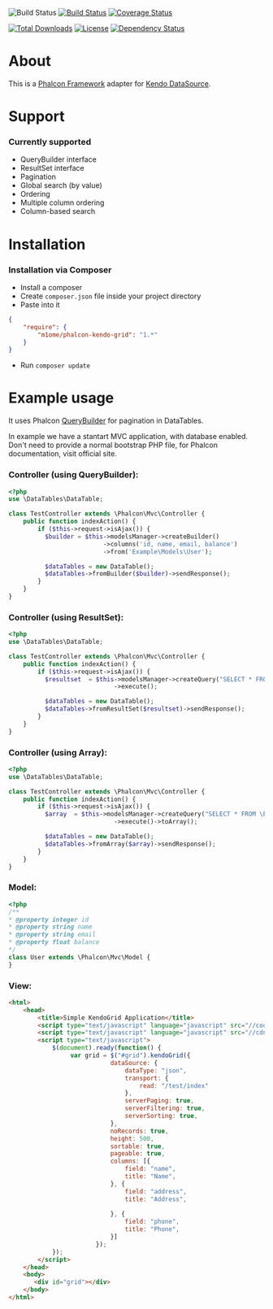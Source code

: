 
![Build Status](https://img.shields.io/badge/branch-master-blue.svg) [![Build Status](https://travis-ci.org/m1ome/phalcon-datatables.svg?branch=master)](https://travis-ci.org/m1ome/phalcon-datatables) [![Coverage Status](https://coveralls.io/repos/m1ome/phalcon-datatables/badge.svg)](https://coveralls.io/r/m1ome/phalcon-datatables)

[![Total Downloads](https://poser.pugx.org/m1ome/phalcon-datatables/downloads.svg)](https://packagist.org/packages/m1ome/phalcon-datatables)  [![License](https://poser.pugx.org/m1ome/phalcon-datatables/license.svg)](https://packagist.org/packages/m1ome/phalcon-datatables)
[![Dependency Status](https://www.versioneye.com/user/projects/54de663d271c93aa12000002/badge.svg?style=flat)](https://www.versioneye.com/user/projects/54de663d271c93aa12000002)


# About
This is a [Phalcon Framework](http://phalconphp.com/) adapter for [Kendo DataSource](http://www.telerik.com/kendo-ui).
# Support
### Currently supported
* QueryBuilder interface
* ResultSet interface
* Pagination
* Global search (by value)
* Ordering
* Multiple column ordering
* Column-based search

# Installation
### Installation via Composer
* Install a composer
* Create `composer.json` file inside your project directory
* Paste into it
```json
{
    "require": {
        "m1ome/phalcon-kendo-grid": "1.*"
    }
}
```
* Run `composer update`

# Example usage
It uses Phalcon [QueryBuilder](http://docs.phalconphp.com/en/latest/api/Phalcon_Mvc_Model_Query_Builder.html) for pagination in DataTables.

In example we have a stantart MVC application, with database enabled. Don't need to provide a normal bootstrap PHP file, for Phalcon documentation, visit official site.

### Controller (using QueryBuilder):
```php
<?php
use \DataTables\DataTable;

class TestController extends \Phalcon\Mvc\Controller {
    public function indexAction() {
        if ($this->request->isAjax()) {
          $builder = $this->modelsManager->createBuilder()
                          ->columns('id, name, email, balance')
                          ->from('Example\Models\User');

          $dataTables = new DataTable();
          $dataTables->fromBuilder($builder)->sendResponse();
        }
    }
}
```

### Controller (using ResultSet):
```php
<?php
use \DataTables\DataTable;

class TestController extends \Phalcon\Mvc\Controller {
    public function indexAction() {
        if ($this->request->isAjax()) {
          $resultset  = $this->modelsManager->createQuery("SELECT * FROM \Example\Models\User")
                             ->execute();

          $dataTables = new DataTable();
          $dataTables->fromResultSet($resultset)->sendResponse();
        }
    }
}
```

### Controller (using Array):
```php
<?php
use \DataTables\DataTable;

class TestController extends \Phalcon\Mvc\Controller {
    public function indexAction() {
        if ($this->request->isAjax()) {
          $array  = $this->modelsManager->createQuery("SELECT * FROM \Example\Models\User")
                             ->execute()->toArray();

          $dataTables = new DataTable();
          $dataTables->fromArray($array)->sendResponse();
        }
    }
}
```

### Model:
```php
<?php
/**
* @property integer id
* @property string name
* @property string email
* @property float balance
*/
class User extends \Phalcon\Mvc\Model {
}
```

### View:
```html
<html>
    <head>
        <title>Simple KendoGrid Application</title>
        <script type="text/javascript" language="javascript" src="//code.jquery.com/jquery-1.11.1.min.js"></script>
        <script type="text/javascript" language="javascript" src="//cdn.datatables.net/1.10.4/js/jquery.dataTables.min.js"></script>
        <script type="text/javascript">
            $(document).ready(function() {
                 var grid = $("#grid").kendoGrid({                          
                            dataSource: {
                                dataType: "json",
                                transport: {
                                    read: "/test/index"
                                },                          
                                serverPaging: true,
                                serverFiltering: true,
                                serverSorting: true,
                            },
                            noRecords: true,
                            height: 500, 
                            sortable: true,
                            pageable: true,
                            columns: [{
                                field: "name",
                                title: "Name",                      
                            }, {
                                field: "address",
                                title: "Address",              
                
                            }, {
                                field: "phone",
                                title: "Phone",
                            }]
                        });
            });
        </script>
    </head>
    <body>
       <div id="grid"></div>
    </body>
</html>
